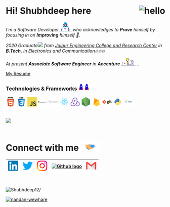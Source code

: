 # Hi! Shubhdeep here <img align= "right" alt="hello" src="https://media.giphy.com/media/42tS2cfBtj8Y/giphy.gif?cid=ecf05e47pw1f9dy6aeirtldn5p8avyxtnn9fwdy8lsitpacy&rid=giphy.gif&ct=s" />

<p>
<em>  
I'm a Software Developer<img src="https://github.com/Shubhdeep12/Shubhdeep12/blob/master/Assets/Developer.gif" width="40px"> who acknowledges to <b>Prove</b> himself by focusing in on <b>Improving</b> himself 💪.

2020 Graduate<img src="https://w7.pngwing.com/pngs/995/215/png-transparent-black-and-yellow-mortar-board-emoji-graduation-ceremony-square-academic-cap-graduate-university-toga-angle-emoticon-academic-degree.png" width="40px"> from <a href = "https://www.jecrcfoundation.com/">Jaipur Engineering College and Research Center</a> in <b>B.Tech.</b> in Electronics and Communication🔥🔥🔥

At present <b>Associate Software Engineer</b> in <b>Accenture</b> <img src="https://github.com/Shubhdeep12/Shubhdeep12/blob/master/Assets/Designer.gif" width="40px">....
</em>

</p>

[My Resume](https://drive.google.com/file/d/1mgEcszg2OHHUJZ0INNF3hVZXZUVh53oh/view?usp=sharing)
<br>

### Technologies & Frameworks <img src="https://github.com/Shubhdeep12/Shubhdeep12/blob/master/Assets/Rocket.gif" width="18px"><img src="https://github.com/Shubhdeep12/Shubhdeep12/blob/master/Assets/Rocket.gif" width="18px">

<code><img height="30" src="https://raw.githubusercontent.com/github/explore/80688e429a7d4ef2fca1e82350fe8e3517d3494d/topics/html/html.png"></code>
<code><img height="30" src="https://raw.githubusercontent.com/github/explore/80688e429a7d4ef2fca1e82350fe8e3517d3494d/topics/css/css.png"></code>
<code><img height="30" src="https://raw.githubusercontent.com/github/explore/80688e429a7d4ef2fca1e82350fe8e3517d3494d/topics/javascript/javascript.png"></code>
<code><img height="30" src="https://raw.githubusercontent.com/github/explore/80688e429a7d4ef2fca1e82350fe8e3517d3494d/topics/mongodb/mongodb.png"></code>
<code><img height="30" src="https://raw.githubusercontent.com/github/explore/80688e429a7d4ef2fca1e82350fe8e3517d3494d/topics/express/express.png"></code>
<code><img height="30" src="https://raw.githubusercontent.com/github/explore/80688e429a7d4ef2fca1e82350fe8e3517d3494d/topics/react/react.png"></code>
<code><img height="30" src="https://raw.githubusercontent.com/github/explore/80688e429a7d4ef2fca1e82350fe8e3517d3494d/topics/redux/redux.png"></code>
<code><img height="30" src="https://raw.githubusercontent.com/github/explore/80688e429a7d4ef2fca1e82350fe8e3517d3494d/topics/nodejs/nodejs.png"></code>
<code><img height="30" src="https://raw.githubusercontent.com/github/explore/80688e429a7d4ef2fca1e82350fe8e3517d3494d/topics/firebase/firebase.png"></code>
<code><img height="30" src="https://raw.githubusercontent.com/github/explore/80688e429a7d4ef2fca1e82350fe8e3517d3494d/topics/git/git.png"></code>
<code><img height="30" src="https://raw.githubusercontent.com/github/explore/80688e429a7d4ef2fca1e82350fe8e3517d3494d/topics/python/python.png"></code>
<code><img height="30" src="https://raw.githubusercontent.com/github/explore/80688e429a7d4ef2fca1e82350fe8e3517d3494d/topics/java/java.png"></code>

<br>
<a href="https://github.com/Shubhdeep12">
  <img align="center" src="https://github-readme-stats.vercel.app/api/top-langs/?username=Shubhdeep12&theme=dark&hide_langs_below=1" />
</a>

<br>
<br>

# Connect with me<img src="https://github.com/Shubhdeep12/Shubhdeep12/blob/master/Assets/Handshake.gif" height="32px">

| [<img src="https://github.com/Shubhdeep12/Shubhdeep12/blob/master/Assets/Linkedin.svg" alt="Linkedin Logo" width="32">](https://www.linkedin.com/in/shubhdeepchhabra/) | [<img src="https://github.com/Shubhdeep12/Shubhdeep12/blob/master/Assets/Twitter.svg" alt="Twitter Logo" width="32">](https://twitter.com/_shubhdeep) | [<img src="https://github.com/Shubhdeep12/Shubhdeep12/blob/master/Assets/Instagram.svg" alt="instagram logo" width="32">](https://www.instagram.com/shubhdeep_chhabra/) | [<img src="https://cdn.svgporn.com/logos/github-icon.svg" alt="Github logo" width="34">](https://github.com/Shubhdeep12) | [<img src="https://github.com/Shubhdeep12/Shubhdeep12/blob/master/Assets/Gmail.svg" alt="Gmail logo" height="32">](mailto:chhabrashubhdeep@gmail.com) |
| :--------------------------------------------------------------------------------------------------------------------------------------------------------------------: | :---------------------------------------------------------------------------------------------------------------------------------------------------: | :---------------------------------------------------------------------------------------------------------------------------------------------------------------------: | :----------------------------------------------------------------------------------------------------------------------: | :---------------------------------------------------------------------------------------------------------------------------------------------------: |

<br>
<p align="left"> <img src=https://komarev.com/ghpvc/?username=Shubhdeep12 alt=Shubhdeep12/></p>

<p align="left"> <a href="https://github.com/ryo-ma/github-profile-trophy"><img src="https://github-profile-trophy.vercel.app/?username=nandan-wewhare" alt="nandan-wewhare" /></a> </p>
